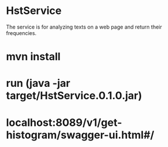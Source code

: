 # HstService
The service is for analyzing texts on a web page and return their frequencies.
# mvn install
# run (java -jar target/HstService.0.1.0.jar)
# localhost:8089/v1/get-histogram/swagger-ui.html#/
